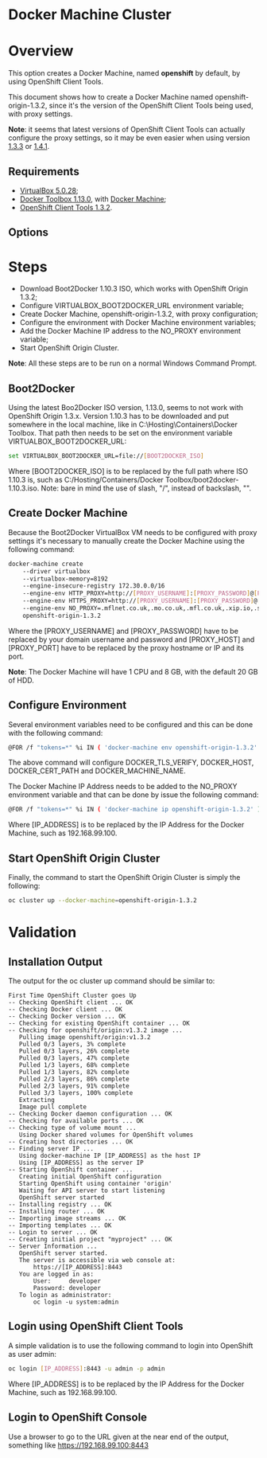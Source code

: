 ﻿Docker Machine Cluster
======================

# Overview

This option creates a Docker Machine, named **openshift** by default, by using OpenShift Client Tools.

This document shows how to create a Docker Machine named openshift-origin-1.3.2, since it's the version of the OpenShift Client Tools being used, with proxy settings.

**Note**: it seems that latest versions of OpenShift Client Tools can actually configure the proxy settings, so it may be even easier when using version [1.3.3](https://github.com/openshift/origin/releases/tag/v1.3.3) or [1.4.1](https://github.com/openshift/origin/releases/tag/v1.4.1).

## Requirements

- [VirtualBox 5.0.28](https://www.virtualbox.org/wiki/Download_Old_Builds_5_0);
- [Docker Toolbox 1.13.0](https://www.docker.com/products/docker-toolbox), with [Docker Machine](https://docs.docker.com/machine/overview/);
- [OpenShift Client Tools 1.3.2](https://github.com/openshift/origin/releases/tag/v1.3.2).

## Options

# Steps

- Download Boot2Docker 1.10.3 ISO, which works with OpenShift Origin 1.3.2;
- Configure VIRTUALBOX_BOOT2DOCKER_URL environment variable;
- Create Docker Machine, openshift-origin-1.3.2, with proxy configuration;
- Configure the environment with Docker Machine environment variables;
- Add the Docker Machine IP address to the NO_PROXY environment variable;
- Start OpenShift Origin Cluster.
 
**Note**: All these steps are to be run on a normal Windows Command Prompt.
 
## Boot2Docker

Using the latest Boo2Docker ISO version, 1.13.0, seems to not work with OpenShift Origin 1.3.x. Version 1.10.3 has to be downloaded and put somewhere in the local machine, like in C:\Hosting\Containers\Docker Toolbox\. That path then needs to be set on the environment variable VIRTUALBOX_BOOT2DOCKER_URL:

```bash
set VIRTUALBOX_BOOT2DOCKER_URL=file://[BOOT2DOCKER_ISO]
```

Where [BOOT2DOCKER_ISO] is to be replaced by the full path where ISO 1.10.3 is, such as C:/Hosting/Containers/Docker Toolbox/boot2docker-1.10.3.iso. Note: bare in mind the use of slash, "/", instead of backslash, "\".
 
## Create Docker Machine

Because the Boot2Docker VirtualBox VM needs to be configured with proxy settings it's necessary to manually create the Docker Machine using the following command:

```bash
docker-machine create                                                                              ^
    --driver virtualbox                                                                            ^
    --virtualbox-memory=8192                                                                       ^
    --engine-insecure-registry 172.30.0.0/16                                                       ^
    --engine-env HTTP_PROXY=http://[PROXY_USERNAME]:[PROXY_PASSWORD]@[PROXY_HOST]:[PROXY_PORT]/    ^
    --engine-env HTTPS_PROXY=http://[PROXY_USERNAME]:[PROXY_PASSWORD]@[PROXY_HOST]:[PROXY_PORT]/   ^
    --engine-env NO_PROXY=.mflnet.co.uk,.mo.co.uk,.mfl.co.uk,.xip.io,.sock,localhost,127.0.0.1,::1 ^
    openshift-origin-1.3.2
```

Where the [PROXY_USERNAME] and [PROXY_PASSWORD] have to be replaced by your domain username and password and [PROXY_HOST] and [PROXY_PORT] have to be replaced by the proxy hostname or IP and its port.
 
**Note**: The Docker Machine will have 1 CPU and 8 GB, with the default 20 GB of HDD.
 
## Configure Environment

Several environment variables need to be configured and this can be done with the following command:

```bash
@FOR /f "tokens=*" %i IN ( 'docker-machine env openshift-origin-1.3.2' ) DO @%i
```

The above command will configure DOCKER_TLS_VERIFY, DOCKER_HOST, DOCKER_CERT_PATH and DOCKER_MACHINE_NAME.
 
The Docker Machine IP Address needs to be added to the NO_PROXY environment variable and that can be done by issue the following command:

```bash
@FOR /f "tokens=*" %i IN ( 'docker-machine ip openshift-origin-1.3.2' ) DO set NO_PROXY=%NO_PROXY%,%i
```

Where [IP_ADDRESS] is to be replaced by the IP Address for the Docker Machine, such as 192.168.99.100.
 
## Start OpenShift Origin Cluster

Finally, the command to start the OpenShift Origin Cluster is simply the following:

```bash
oc cluster up --docker-machine=openshift-origin-1.3.2
```
 
# Validation

## Installation Output

The output for the oc cluster up command should be similar to:

```
First Time OpenShift Cluster goes Up
-- Checking OpenShift client ... OK
-- Checking Docker client ... OK
-- Checking Docker version ... OK
-- Checking for existing OpenShift container ... OK
-- Checking for openshift/origin:v1.3.2 image ...
   Pulling image openshift/origin:v1.3.2
   Pulled 0/3 layers, 3% complete
   Pulled 0/3 layers, 26% complete
   Pulled 0/3 layers, 47% complete
   Pulled 1/3 layers, 68% complete
   Pulled 1/3 layers, 82% complete
   Pulled 2/3 layers, 86% complete
   Pulled 2/3 layers, 91% complete
   Pulled 3/3 layers, 100% complete
   Extracting
   Image pull complete
-- Checking Docker daemon configuration ... OK
-- Checking for available ports ... OK
-- Checking type of volume mount ...
   Using Docker shared volumes for OpenShift volumes
-- Creating host directories ... OK
-- Finding server IP ...
   Using docker-machine IP [IP_ADDRESS] as the host IP
   Using [IP_ADDRESS] as the server IP
-- Starting OpenShift container ...
   Creating initial OpenShift configuration
   Starting OpenShift using container 'origin'
   Waiting for API server to start listening
   OpenShift server started
-- Installing registry ... OK
-- Installing router ... OK
-- Importing image streams ... OK
-- Importing templates ... OK
-- Login to server ... OK
-- Creating initial project "myproject" ... OK
-- Server Information ...
   OpenShift server started.
   The server is accessible via web console at:
       https://[IP_ADDRESS]:8443
   You are logged in as:
       User:     developer
       Password: developer
   To login as administrator:
       oc login -u system:admin
```

## Login using OpenShift Client Tools

A simple validation is to use the following command to login into OpenShift as user admin:

```bash
oc login [IP_ADDRESS]:8443 -u admin -p admin
```

Where [IP_ADDRESS] is to be replaced by the IP Address for the Docker Machine, such as 192.168.99.100.

## Login to OpenShift Console

Use a browser to go to the URL given at the near end of the output, something like https://192.168.99.100:8443
